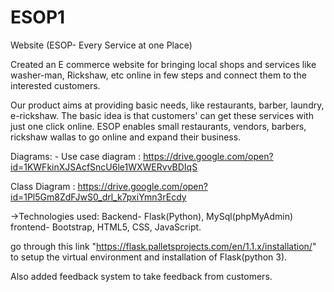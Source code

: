 # ESOP1

Website (ESOP- Every Service at one Place) 

Created an E commerce website for bringing local shops and services like washer-man, Rickshaw, etc online in few steps and connect them to the interested customers.

Our product aims at providing basic needs, like restaurants, barber, laundry, e-rickshaw. The basic idea is that customers' can get these services with just one click online. ESOP enables small restaurants, vendors, barbers, rickshaw wallas to go online and expand their business. 


Diagrams: - 
Use case diagram :  https://drive.google.com/open?id=1KWFkinXJSAcfSncU6le1WXWERvvBDIqS

Class Diagram : https://drive.google.com/open?id=1Pl5Gm8ZdFJwS0_drl_k7pxiYmn3rEcdy


->Technologies used: 
        Backend- Flask(Python), MySql(phpMyAdmin) 
        frontend- Bootstrap, HTML5, CSS, JavaScript. 
        
 go through this link "https://flask.palletsprojects.com/en/1.1.x/installation/" to setup the virtual environment and installation of Flask(python 3).
 
Also added feedback system to take feedback from customers. 
